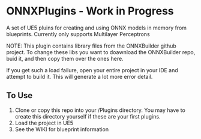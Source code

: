 # ONNXPlugins - Work in Progress
A set of UE5 pluins for creating and using ONNX models in memory from blueprints.  Currently only supports Multilayer Perceptrons

NOTE: This plugin contains library files from the ONNXBuilder github project.  To change these libs you want to doawnload the ONNXBuilder repo, buid it, and then copy them over the ones here.

If you get such a load failure, open your entire project in your IDE and attempt to build it.  This will generate a  lot more
error detail.

## To Use
1. Clone or copy this repo into your <your project>/Plugins directory.  You may have to create this directory yourself if
these are your first plugins.
2. Load the project in UE5
3. See the WIKI for blueprint information

